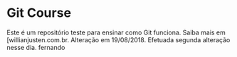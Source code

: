 # Git Course

Este é um repositório teste para ensinar como Git funciona.
Saiba mais em [willianjusten.com.br. Alteração em 19/08/2018. Efetuada segunda alteração
nesse dia.
fernando
